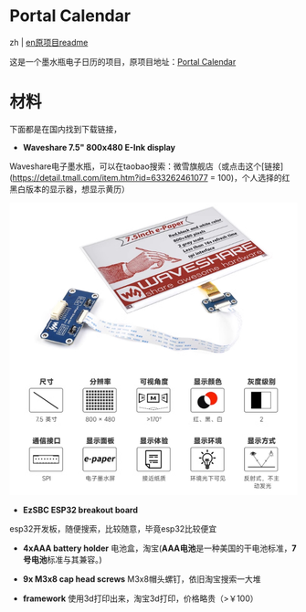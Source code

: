#  Portal Calendar

zh | [en原项目readme](https://github.com/eleveyuan/portal_calendar/blob/master/README-en.md)

这是一个墨水瓶电子日历的项目，原项目地址：[Portal Calendar](https://github.com/wuspy/portal_calendar)

# 材料

下面都是在国内找到下载链接，
- **Waveshare 7.5" 800x480 E-Ink display**

Waveshare电子墨水瓶，可以在taobao搜索：微雪旗舰店（或点击这个[链接](https://detail.tmall.com/item.htm?id=633262461077 = 100)，个人选择的红黑白版本的显示器，想显示黄历）

![](./images/display-zh.jpg)

- **EzSBC ESP32 breakout board**

esp32开发板，随便搜索，比较随意，毕竟esp32比较便宜


- **4xAAA battery holder**
电池盒，淘宝(**AAA电池**是一种美国的干电池标准，**7号电池**标准与其兼容。)

- **9x M3x8 cap head screws**
M3x8帽头螺钉，依旧淘宝搜索一大堆

- **framework**
使用3d打印出来，淘宝3d打印，价格略贵（>￥100）
